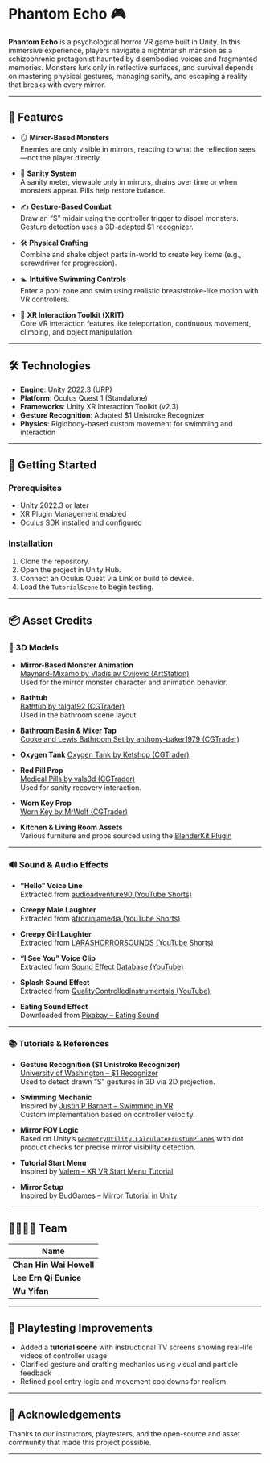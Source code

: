 # Phantom Echo 🎮

**Phantom Echo** is a psychological horror VR game built in Unity. In this immersive experience, players navigate a nightmarish mansion as a schizophrenic protagonist haunted by disembodied voices and fragmented memories. Monsters lurk only in reflective surfaces, and survival depends on mastering physical gestures, managing sanity, and escaping a reality that breaks with every mirror.

---

## 📌 Features

- 🪞 **Mirror-Based Monsters**  
  Enemies are only visible in mirrors, reacting to what the reflection sees—not the player directly.

- 🧠 **Sanity System**  
  A sanity meter, viewable only in mirrors, drains over time or when monsters appear. Pills help restore balance.

- ✍️ **Gesture-Based Combat**  
  Draw an “S” midair using the controller trigger to dispel monsters. Gesture detection uses a 3D-adapted $1 recognizer.

- 🛠️ **Physical Crafting**  
  Combine and shake object parts in-world to create key items (e.g., screwdriver for progression).

- 🏊 **Intuitive Swimming Controls**  
  Enter a pool zone and swim using realistic breaststroke-like motion with VR controllers.

- 🔄 **XR Interaction Toolkit (XRIT)**  
  Core VR interaction features like teleportation, continuous movement, climbing, and object manipulation.

---

## 🛠️ Technologies

- **Engine**: Unity 2022.3 (URP)
- **Platform**: Oculus Quest 1 (Standalone)
- **Frameworks**: Unity XR Interaction Toolkit (v2.3)
- **Gesture Recognition**: Adapted $1 Unistroke Recognizer
- **Physics**: Rigidbody-based custom movement for swimming and interaction

---

## 🚀 Getting Started

### Prerequisites
- Unity 2022.3 or later
- XR Plugin Management enabled
- Oculus SDK installed and configured

### Installation
1. Clone the repository.
2. Open the project in Unity Hub.
3. Connect an Oculus Quest via Link or build to device.
4. Load the `TutorialScene` to begin testing.

---

## 📦 Asset Credits

### 🧱 3D Models

- **Mirror-Based Monster Animation**  
  [Maynard-Mixamo by Vladislav Cvijovic (ArtStation)](https://www.artstation.com/artwork/q9AWRy)  
  Used for the mirror monster character and animation behavior.

- **Bathtub**  
  [Bathtub by talgat92 (CGTrader)](https://www.cgtrader.com/free-3d-models/interior/bathroom/bathtub-7be0c48a-30c2-4398-96aa-e02c888b4c48)  
  Used in the bathroom scene layout.

- **Bathroom Basin & Mixer Tap**  
  [Cooke and Lewis Bathroom Set by anthony-baker1979 (CGTrader)](https://www.cgtrader.com/free-3d-models/interior/bathroom/cooke-and-lewis-bathroom-basins-and-mixer-tap)

- **Oxygen Tank**
  [Oxygen Tank by Ketshop (CGTrader)](https://www.cgtrader.com/free-3d-models/industrial/tool/oxygen-tank-62f1b728-5114-4714-86f7-fea2e52021d1)

- **Red Pill Prop**  
  [Medical Pills by vals3d (CGTrader)](https://www.cgtrader.com/free-3d-models/science/medical/medical-pills-72b0db89-be9c-4253-b11c-62393c914dc7)  
  Used for sanity recovery interaction.

- **Worn Key Prop**  
  [Worn Key by MrWolf (CGTrader)](https://www.cgtrader.com/free-3d-models/household/other/worn-key-730dba2058ea7346f8855d825410d1c7)

- **Kitchen & Living Room Assets**  
  Various furniture and props sourced using the [BlenderKit Plugin](https://www.blenderkit.com/asset-gallery?query=category_subtree:model%20order:-created)

---

### 🔊 Sound & Audio Effects

- **“Hello” Voice Line**  
  Extracted from [audioadventure90 (YouTube Shorts)](https://www.youtube.com/shorts/h-rBf88Jhdw)

- **Creepy Male Laughter**  
  Extracted from [afroninjamedia (YouTube Shorts)](https://www.youtube.com/shorts/lA401IpD3Qs)

- **Creepy Girl Laughter**  
  Extracted from [LARASHORRORSOUNDS (YouTube Shorts)](https://www.youtube.com/shorts/pOyul7ASRt0)

- **“I See You” Voice Clip**  
  Extracted from [Sound Effect Database (YouTube)](https://www.youtube.com/watch?v=pUDFTYkk0rk)

- **Splash Sound Effect**  
  Extracted from [QualityControlledInstrumentals (YouTube)](https://www.youtube.com/watch?v=bpBLyDZRJDU)

- **Eating Sound Effect**  
  Downloaded from [Pixabay – Eating Sound](https://pixabay.com/sound-effects/eating-sound-effect-36186/)

---

### 📚 Tutorials & References

- **Gesture Recognition ($1 Unistroke Recognizer)**  
  [University of Washington – $1 Recognizer](https://depts.washington.edu/madlab/proj/dollar/)  
  Used to detect drawn “S” gestures in 3D via 2D projection.

- **Swimming Mechanic**  
  Inspired by [Justin P Barnett – Swimming in VR](https://www.youtube.com/watch?v=ViQzKZvYdgE)  
  Custom implementation based on controller velocity.

- **Mirror FOV Logic**  
  Based on Unity’s [`GeometryUtility.CalculateFrustumPlanes`](https://docs.unity3d.com/ScriptReference/GeometryUtility.CalculateFrustumPlanes.html) with dot product checks for precise mirror visibility detection.

- **Tutorial Start Menu**  
  Inspired by [Valem – XR VR Start Menu Tutorial](https://www.youtube.com/watch?v=6WfowlZ51i8&t=323s)

- **Mirror Setup**  
  Inspired by [BudGames – Mirror Tutorial in Unity](https://www.youtube.com/watch?v=3OkcTkdgC5A)


---

## 👨‍👩‍👧‍👦 Team

| Name                    |
|-------------------------|
| **Chan Hin Wai Howell** |
| **Lee Ern Qi Eunice**   |
| **Wu Yifan**            |

---

## 🧪 Playtesting Improvements

- Added a **tutorial scene** with instructional TV screens showing real-life videos of controller usage
- Clarified gesture and crafting mechanics using visual and particle feedback
- Refined pool entry logic and movement cooldowns for realism

---

## 🙏 Acknowledgements

Thanks to our instructors, playtesters, and the open-source and asset community that made this project possible.

---


